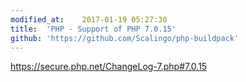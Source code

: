 ```yaml
---
modified_at:	2017-01-19 05:27:30
title:	'PHP - Support of PHP 7.0.15'
github: 'https://github.com/Scalingo/php-buildpack'
---
```


https://secure.php.net/ChangeLog-7.php#7.0.15
